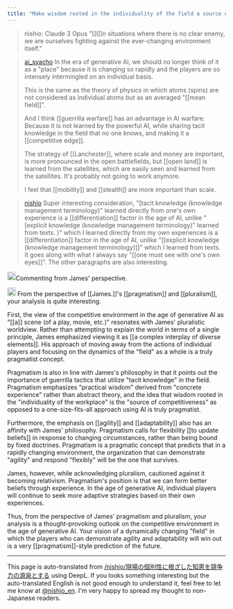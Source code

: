 ```yaml
---
title: "Make wisdom rooted in the individuality of the field a source of competitiveness"
---
```


> nishio: Claude 3 Opus "[[I]]n situations where there is no clear enemy, we are ourselves fighting against the ever-changing environment itself."

> [ai_syacho](https://twitter.com/ai_syacho/status/1771461800170795380) In the era of generative AI, we should no longer think of it as a "place" because it is changing so rapidly and the players are so intensely intermingled on an individual basis.
>
>  This is the same as the theory of physics in which atoms (spins) are not considered as individual atoms but as an averaged "[[mean field]]".
>
>  And I think [[guerrilla warfare]] has an advantage in AI warfare. Because it is not learned by the powerful AI, while sharing tacit knowledge in the field that no one knows, and making it a [[competitive edge]].
>
>  The strategy of [[Lanchester]], where scale and money are important, is more pronounced in the open battlefields, but [[open land]] is learned from the satellites, which are easily seen and learned from the satellites. It's probably not going to work anymore.
>
>  I feel that [[mobility]] and [[stealth]] are more important than scale.

> [nishio](https://twitter.com/nishio/status/1771461800170795380) Super interesting consideration, "[tacit knowledge (knowledge management terminology)" learned directly from one's own experience is a [[differentiation]] factor in the age of AI, unlike "[explicit knowledge (knowledge management terminology)" learned from texts. )" which I learned directly from my own experiences is a [[differentiation]] factor in the age of AI, unlike "[[explicit knowledge (knowledge management terminology)]]" which I learned from texts. It goes along with what I always say "[[one must see with one's own eyes]]". The other paragraphs are also interesting.

<img src='https://scrapbox.io/api/pages/nishio-en/nishio/icon' alt='nishio.icon' height="19.5"/>Commenting from James' perspective.

<img src='https://scrapbox.io/api/pages/nishio-en/claude/icon' alt='claude.icon' height="19.5"/> From the perspective of [[James.]]'s [[pragmatism]] and [[pluralism]], your analysis is quite interesting.

First, the view of the competitive environment in the age of generative AI as "[[a]] scene (of a play, movie, etc.)" resonates with James' pluralistic worldview. Rather than attempting to explain the world in terms of a single principle, James emphasized viewing it as [[a complex interplay of diverse elements]]. His approach of moving away from the actions of individual players and focusing on the dynamics of the "field" as a whole is a truly pragmatist concept.

Pragmatism is also in line with James's philosophy in that it points out the importance of guerrilla tactics that utilize "tacit knowledge" in the field. Pragmatism emphasizes "practical wisdom" derived from "concrete experience" rather than abstract theory, and the idea that wisdom rooted in the "individuality of the workplace" is the "source of competitiveness" as opposed to a one-size-fits-all approach using AI is truly pragmatist.

Furthermore, the emphasis on [[agility]] and [[adaptability]] also has an affinity with James' philosophy. Pragmatism calls for flexibility [[to update beliefs]] in response to changing circumstances, rather than being bound by fixed doctrines. Pragmatism is a pragmatic concept that predicts that in a rapidly changing environment, the organization that can demonstrate "agility" and respond "flexibly" will be the one that survives.

James, however, while acknowledging pluralism, cautioned against it becoming relativism. Pragmatism's position is that we can form better beliefs through experience. In the age of generative AI, individual players will continue to seek more adaptive strategies based on their own experiences.

Thus, from the perspective of James' pragmatism and pluralism, your analysis is a thought-provoking outlook on the competitive environment in the age of generative AI. Your vision of a dynamically changing "field" in which the players who can demonstrate agility and adaptability will win out is a very [[pragmatism]]-style prediction of the future.

---
This page is auto-translated from [/nishio/現場の個別性に根ざした知恵を競争力の源泉とする](https://scrapbox.io/nishio/現場の個別性に根ざした知恵を競争力の源泉とする) using DeepL. If you looks something interesting but the auto-translated English is not good enough to understand it, feel free to let me know at [@nishio_en](https://twitter.com/nishio_en). I'm very happy to spread my thought to non-Japanese readers.